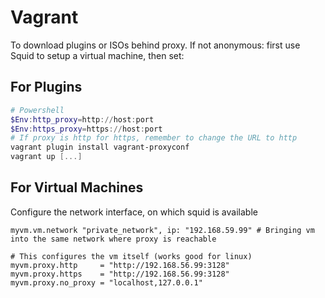 Vagrant
===========

To download plugins or ISOs behind proxy. If not anonymous: first use Squid to setup a virtual machine, then set:

For Plugins
-----------

```ps1
# Powershell
$Env:http_proxy=http://host:port
$Env:https_proxy=https://host:port
# If proxy is http for https, remember to change the URL to http
vagrant plugin install vagrant-proxyconf
vagrant up [...]
```

For Virtual Machines
-------------
Configure the network interface, on which squid is available


```vagrant
myvm.vm.network "private_network", ip: "192.168.59.99" # Bringing vm into the same network where proxy is reachable	

# This configures the vm itself (works good for linux)
myvm.proxy.http     = "http://192.168.56.99:3128"
myvm.proxy.https    = "http://192.168.56.99:3128"
myvm.proxy.no_proxy = "localhost,127.0.0.1"

```
		



